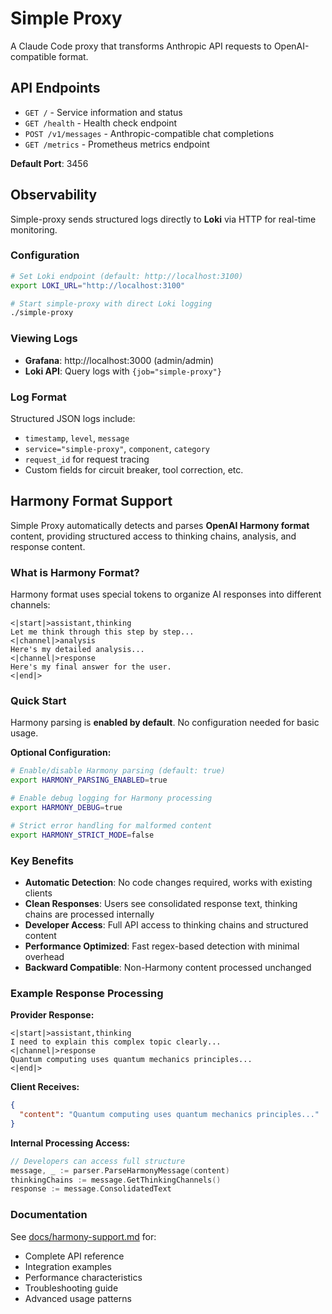 # Simple Proxy

A Claude Code proxy that transforms Anthropic API requests to OpenAI-compatible format.

## API Endpoints

- `GET /` - Service information and status
- `GET /health` - Health check endpoint  
- `POST /v1/messages` - Anthropic-compatible chat completions
- `GET /metrics` - Prometheus metrics endpoint

**Default Port**: 3456

## Observability

Simple-proxy sends structured logs directly to **Loki** via HTTP for real-time monitoring.

### Configuration

```bash
# Set Loki endpoint (default: http://localhost:3100)
export LOKI_URL="http://localhost:3100"

# Start simple-proxy with direct Loki logging
./simple-proxy
```

### Viewing Logs

- **Grafana**: http://localhost:3000 (admin/admin)
- **Loki API**: Query logs with `{job="simple-proxy"}`

### Log Format

Structured JSON logs include:
- `timestamp`, `level`, `message`
- `service="simple-proxy"`, `component`, `category`
- `request_id` for request tracing
- Custom fields for circuit breaker, tool correction, etc.

## Harmony Format Support

Simple Proxy automatically detects and parses **OpenAI Harmony format** content, providing structured access to thinking chains, analysis, and response content.

### What is Harmony Format?

Harmony format uses special tokens to organize AI responses into different channels:

```
<|start|>assistant,thinking  
Let me think through this step by step...
<|channel|>analysis
Here's my detailed analysis...
<|channel|>response
Here's my final answer for the user.
<|end|>
```

### Quick Start

Harmony parsing is **enabled by default**. No configuration needed for basic usage.

**Optional Configuration:**
```bash
# Enable/disable Harmony parsing (default: true)
export HARMONY_PARSING_ENABLED=true

# Enable debug logging for Harmony processing
export HARMONY_DEBUG=true

# Strict error handling for malformed content  
export HARMONY_STRICT_MODE=false
```

### Key Benefits

- **Automatic Detection**: No code changes required, works with existing clients
- **Clean Responses**: Users see consolidated response text, thinking chains are processed internally
- **Developer Access**: Full API access to thinking chains and structured content
- **Performance Optimized**: Fast regex-based detection with minimal overhead
- **Backward Compatible**: Non-Harmony content processed unchanged

### Example Response Processing

**Provider Response:**
```
<|start|>assistant,thinking
I need to explain this complex topic clearly...
<|channel|>response  
Quantum computing uses quantum mechanics principles...
<|end|>
```

**Client Receives:**
```json
{
  "content": "Quantum computing uses quantum mechanics principles..."
}
```

**Internal Processing Access:**
```go
// Developers can access full structure
message, _ := parser.ParseHarmonyMessage(content)
thinkingChains := message.GetThinkingChannels()
response := message.ConsolidatedText
```

### Documentation

See [docs/harmony-support.md](docs/harmony-support.md) for:
- Complete API reference
- Integration examples  
- Performance characteristics
- Troubleshooting guide
- Advanced usage patterns